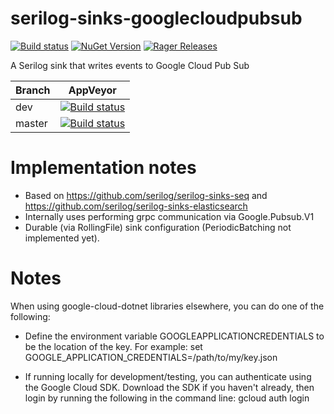 # serilog-sinks-googlecloudpubsub
[![Build status](https://ci.appveyor.com/api/projects/status/afbwe9ssan2quind?svg=true)](https://ci.appveyor.com/project/operezfuentes/serilog-sinks-googlecloudpubsub/branch/master)  [![NuGet Version](http://img.shields.io/nuget/v/Serilog.Sinks.GoogleCloudPubSub.svg?style=flat)](https://www.nuget.org/packages/Serilog.Sinks.GoogleCloudPubSub/) [![Rager Releases](http://rager.io/badge.svg?url=https%3A%2F%2Fwww.nuget.org%2Fpackages%2FSerilog.Sinks.GoogleCloudPubSub%2F)](http://rager.io/projects/search?badge=1&query=nuget.org/packages/Serilog.Sinks.GoogleCloudPubSub/)

A Serilog sink that writes events to Google Cloud Pub Sub

Branch  | AppVeyor 
------------- | ------------- 
dev | [![Build status](https://ci.appveyor.com/api/projects/status/afbwe9ssan2quind/branch/dev?svg=true)](https://ci.appveyor.com/project/operezfuentes/serilog-sinks-googlecloudpubsub/branch/dev) 
master | [![Build status](https://ci.appveyor.com/api/projects/status/afbwe9ssan2quind/branch/master?svg=true)](https://ci.appveyor.com/project/operezfuentes/serilog-sinks-googlecloudpubsub/branch/master)


# Implementation notes

- Based on https://github.com/serilog/serilog-sinks-seq and https://github.com/serilog/serilog-sinks-elasticsearch
- Internally uses performing grpc communication via Google.Pubsub.V1
- Durable (via RollingFile) sink configuration (PeriodicBatching not implemented yet).

# Notes 

When using google-cloud-dotnet libraries elsewhere, you can do one of the following:

- Define the environment variable GOOGLEAPPLICATIONCREDENTIALS to be the location of the key. For example:
set GOOGLE_APPLICATION_CREDENTIALS=/path/to/my/key.json

- If running locally for development/testing, you can authenticate using the Google Cloud SDK. Download the SDK if you haven't already, then login by running the following in the command line:
gcloud auth login
